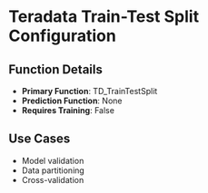 # Teradata Train-Test Split Configuration

## Function Details
- **Primary Function**: TD_TrainTestSplit
- **Prediction Function**: None
- **Requires Training**: False

## Use Cases
- Model validation
- Data partitioning
- Cross-validation
